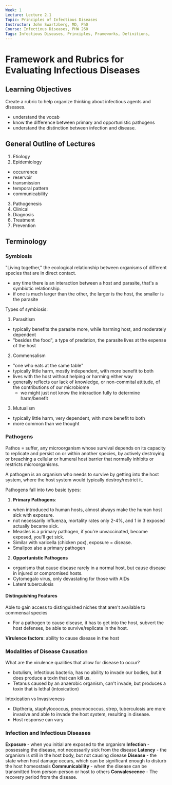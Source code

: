 ```yaml
---
Week: 1
Lecture: Lecture 2.1
Topic: Principles of Infectious Diseases
Instructor: John Swartzberg, MD, PhD
Course: Infectious Diseases, PHW 260
Tags: Infectious Diseases, Principles, Frameworks, Definitions,
---
```


# Framework and Rubrics for Evaluating Infectious Diseases

## Learning Objectives

Create a rubric to help organize thinking about infectious agents and diseases.

- understand the vocab
- know the difference between primary and opportunistic pathogens
- understand the distinction between infection and disease.

## General Outline of Lectures

1. Etiology
2. Epidemiology

- occurrence
- reservoir
- transmission
- temporal pattern
- communicability

3. Pathogenesis
4. Clinical
5. Diagnosis
6. Treatment
7. Prevention

## Terminology

### Symbiosis

"Living together," the ecological relationship between organisms of different species that are in direct contact.

- any time there is an interaction between a host and parasite, that's a symbiotic relationship.
- if one is much larger than the other, the larger is the host, the smaller is the parasite

Types of symbiosis:

1. Parasitism

- typically benefits the parasite more, while harming host, and moderately dependent
- "besides the food", a type of predation, the parasite lives at the expense of the host

2. Commensalism

- "one who eats at the same table"
- typically little harm, mostly independent, with more benefit to both
- lives with the host without helping or harming either way
- generally reflects our lack of knowledge, or non-commital attitude, of the contributions of our microbiome
    - we might just not know the interaction fully to determine harm/benefit

3. Mutualism

- typically little harm, very dependent, with more benefit to both
- more common than we thought

### Pathogens

Pathos = suffer, any microorganism whose survival depends on its capacity to replicate and persist on or within another species, by actively destroying or breaching a cellular or humeral host barrier that normally inhibits or restricts microorganisms.

A pathogen is an organism who needs to survive by getting into the host system, where the host system would typically destroy/restrict it.

Pathogens fall into two basic types:

1. **Primary Pathogens**:

- when introduced to human hosts, almost always make the human host sick with exposure.
- not necessarily influenza, mortality rates only 2-4%, and 1 in 3 exposed actually became sick.
- Measles is a primary pathogen, if you're unvaccinated, become exposed, you'll get sick.
- Similar with varicella (chicken pox), exposure = disease.
- Smallpox also a primary pathogen

2. **Opportunistic Pathogens**

- organisms that cause disease rarely in a normal host, but cause disease in injured or compromised hosts.
- Cytomegalo virus, only devastating for those with AIDs
- Latent tuberculosis

#### Distinguishing Features

Able to gain access to distinguished niches that aren't available to commensal species

- For a pathogen to cause disease, it has to get into the host, subvert the host defenses, be able to survive/replicate in the host.

**Virulence factors**: ability to cause disease in the host

### Modalities of Disease Causation

What are the virulence qualities that allow for disease to occur?

- botulism, infectious bacteria, has no ability to invade our bodies, but it does produce a toxin that can kill us.
- Tetanus caused by an anaerobic organism, can't invade, but produces a toxin that is lethal (intoxication)

Intoxication vs Invasiveness

- Diptheria, staphylococcus, pneumococcus, strep, tuberculosis are more invasive and able to invade the host system, resulting in disease.
- Host response can vary

### Infection and Infectious Diseases

**Exposure** - when you initial are exposed to the organism
**Infection** - possessing the disease, not necessarily sick from the disease
**Latency** - the organism is still in the host body, but not causing disease
**Disease** - the state when host damage occurs, which can be significant enough to disturb the host homeostasis
**Communicability** - when the disease can be transmitted from person-person or host to others
**Convalescence** - The recovery period from the disease.


